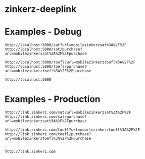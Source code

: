 # zinkerz-deeplink

Examples - Debug
=================
```
http://localhost:5000/sat?url=mobilezinkerzsat%3A%2F%2F
http://localhost:5000/sat/purchase?url=mobilezinkerzsat%3A%2F%2Fpurchase

http://localhost:5000/toefl?url=mobilezinkerztoefl%3A%2F%2F
http://localhost:5000/toefl/purchase?url=mobilezinkerztoefl%3A%2F%2Fpurchase

http://localhost:5000

```


Examples - Production
======================
```
http://link.zinkerz.com/sat?url=mobilezinkerzsat%3A%2F%2F
http://link.zinkerz.com/sat/purchase?url=mobilezinkerzsat%3A%2F%2Fpurchase

http://link.zinkerz.com/toefl?url=mobilezinkerztoefl%3A%2F%2F
http://link.zinkerz.com/toefl/purchase?url=mobilezinkerztoefl%3A%2F%2Fpurchase


http://link.zinkerz.com

```
